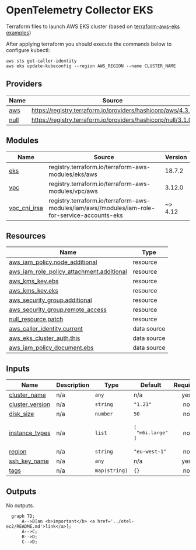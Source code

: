 # OpenTelemetry Collector EKS

Terraform files to launch AWS EKS cluster (based on
[terraform-aws-eks examples](https://github.com/terraform-aws-modules/terraform-aws-eks/tree/v18.7.2/examples/eks_managed_node_group))

After applying terraform you should execute the commands below to configure kubectl:

```shell
aws sts get-caller-identity
aws eks update-kubeconfig --region AWS_REGION --name CLUSTER_NAME
```


## Providers

| Name | Source                                                     | Version |
|------|------------------------------------------------------------|---------|
| <a name="provider_aws"></a> [aws](#provider\_aws) | https://registry.terraform.io/providers/hashicorp/aws/4.3.0 | 4.3.0   |
| <a name="provider_null"></a> [null](#provider\_null) | https://registry.terraform.io/providers/hashicorp/null/3.1.0|  3.1.0  |

## Modules

| Name | Source | Version |
|------|--------|---------|
| <a name="module_eks"></a> [eks](#module\_eks) | registry.terraform.io/terraform-aws-modules/eks/aws | 18.7.2 |
| <a name="module_vpc"></a> [vpc](#module\_vpc) | registry.terraform.io/terraform-aws-modules/vpc/aws | 3.12.0 |
| <a name="module_vpc_cni_irsa"></a> [vpc\_cni\_irsa](#module\_vpc\_cni\_irsa) | registry.terraform.io/terraform-aws-modules/iam/aws//modules/iam-role-for-service-accounts-eks | ~> 4.12 |

## Resources

| Name | Type |
|------|------|
| [aws_iam_policy.node_additional](https://registry.terraform.io/providers/hashicorp/aws/latest/docs/resources/iam_policy) | resource |
| [aws_iam_role_policy_attachment.additional](https://registry.terraform.io/providers/hashicorp/aws/latest/docs/resources/iam_role_policy_attachment) | resource |
| [aws_kms_key.ebs](https://registry.terraform.io/providers/hashicorp/aws/latest/docs/resources/kms_key) | resource |
| [aws_kms_key.eks](https://registry.terraform.io/providers/hashicorp/aws/latest/docs/resources/kms_key) | resource |
| [aws_security_group.additional](https://registry.terraform.io/providers/hashicorp/aws/latest/docs/resources/security_group) | resource |
| [aws_security_group.remote_access](https://registry.terraform.io/providers/hashicorp/aws/latest/docs/resources/security_group) | resource |
| [null_resource.patch](https://registry.terraform.io/providers/hashicorp/null/latest/docs/resources/resource) | resource |
| [aws_caller_identity.current](https://registry.terraform.io/providers/hashicorp/aws/latest/docs/data-sources/caller_identity) | data source |
| [aws_eks_cluster_auth.this](https://registry.terraform.io/providers/hashicorp/aws/latest/docs/data-sources/eks_cluster_auth) | data source |
| [aws_iam_policy_document.ebs](https://registry.terraform.io/providers/hashicorp/aws/latest/docs/data-sources/iam_policy_document) | data source |

## Inputs

| Name | Description | Type | Default | Required |
|------|-------------|------|---------|:--------:|
| <a name="input_cluster_name"></a> [cluster\_name](#input\_cluster\_name) | n/a | `any` | n/a | yes |
| <a name="input_cluster_version"></a> [cluster\_version](#input\_cluster\_version) | n/a | `string` | `"1.21"` | no |
| <a name="input_disk_size"></a> [disk\_size](#input\_disk\_size) | n/a | `number` | `50` | no |
| <a name="input_instance_types"></a> [instance\_types](#input\_instance\_types) | n/a | `list` | <pre>[<br>  "m6i.large"<br>]</pre> | no |
| <a name="input_region"></a> [region](#input\_region) | n/a | `string` | `"eu-west-1"` | no |
| <a name="input_ssh_key_name"></a> [ssh\_key\_name](#input\_ssh\_key\_name) | n/a | `any` | n/a | yes |
| <a name="input_tags"></a> [tags](#input\_tags) | n/a | `map(string)` | `{}` | no |

## Outputs

No outputs.

```mermaid
  graph TD;
      A-->B[an <b>important</b> <a href='../otel-ec2/README.md'>link</a>];
      A-->C;
      B-->D;
      C-->D;
```
